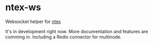 # ntex-ws

Websocket helper for [ntex](https://github.com/ntex-rs/ntex)

It's in development right now.
More documentation and features are comming in.
Including a Redis connector for multinode.

